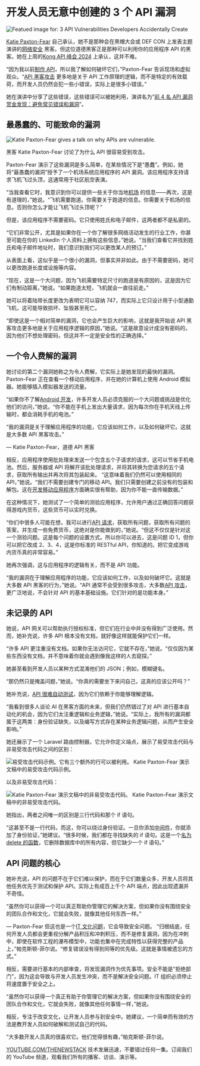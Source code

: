 # 开发人员无意中创建的 3 个 API 漏洞

![Featued image for: 3 API Vulnerabilities Developers Accidentally Create](https://cdn.thenewstack.io/media/2024/09/df2bc274-usingapissecurely-1024x683.jpg)

[Katie Paxton-Fear](https://www.linkedin.com/in/katiepf/?originalSubdomain=uk) 自己承认，她不是那种会在黑帽大会或 DEF CON 上发表主题演讲的[网络安全](https://roadmap.sh/cyber-security) 黑客。但这位道德黑客正是那种可以利用你的应用程序 API 的黑客。她在上周的[Kong API 峰会 2024](https://thenewstack.io/kong-new-ai-infused-features-for-api-management-dev-tools/) 上承认，这并不难。

“因为我以前[制作 API](https://thenewstack.io/sxsw-2017-make-apis-easy-use-web/)，所以我了解如何破坏它们，”Paxton-Fear 告诉现场和虚拟观众。“[API 黑客攻击](https://thenewstack.io/lessons-learned-from-hacking-the-tesla-api/) 更多地是关于 API 工作原理的逻辑，而不是特定的有效载荷，而开发人员仍然会犯一些小错误，实际上是很多小错误。”

她在演讲中分享了这些错误，这些错误可以被她利用，演讲名为“[前 4 名 API 漏洞赏金发现：避免常见错误和漏洞](https://konghq.com/resources/videos/top-4-api-bug-bounty-finds-avoid-common-mistakes-vulnerabilities)”。

## 最愚蠢的、可能致命的漏洞

![Katie Paxton-Fear gives a talk on why APIs are vulnerable.](https://cdn.thenewstack.io/media/2024/09/0916b73a-apiwhyvulnerable.jpg)

黑客 Katie Paxton-Fear 讨论了为什么 API 很容易受到攻击。

Paxton-Fear 演示了这些漏洞是多么简单，在某些情况下是“愚蠢”。例如，她将“最愚蠢的漏洞”授予了一个机场系统应用程序的 API 漏洞。该应用程序支持请求飞机飞过头顶，这通常用于社区航空表演。

“当我查看它时，我意识到你可以提供一些关于你当地[机场](https://thenewstack.io/7-urgent-lessons-from-the-crowdstrike-disaster/) 的信息——再次，这是有道理的，”她说。“飞机需要跑道。你需要关于跑道的信息。你需要关于机场的信息。否则你怎么才能让飞机飞过头顶呢？”

但是，该应用程序不需要密码。它只使用姓氏和电子邮件，这两者都不是私密的。

“它们非常公开，尤其是如果你在一个你了解很多网络活动发生的行业工作，你甚至可能在你的 LinkedIn 个人资料上拥有这些信息，”她说。“当我们查看它并找到姓氏和电子邮件地址时，我们意识到我们可以更改某人的预订。”

从表面上看，这似乎是一个很小的漏洞，但事实并非如此。由于不需要密码，她可以更改跑道长度或设施等内容。

“现在，这是一个大问题，因为飞机需要特定尺寸的跑道是有原因的，这是因为它们有制动距离，”她说。“如果跑道太短，飞机就会一直往前走。”

她可以将着陆带长度更改为表明它可以容纳 747，而实际上它只设计用于小型通勤飞机，这可能导致损坏、坠毁甚至死亡。

“即使这是一个相对简单的漏洞，它也会产生巨大的影响，这就是我开始说 API 黑客攻击更多地是关于应用程序逻辑的原因，”她说。“这是故意设计成没有密码的，因为他们不想处理密码，但这并不一定是安全性的正确选择。”

## 一个令人费解的漏洞

她讨论的第二个漏洞她称之为令人费解，它实际上是她发现的最快的漏洞。Paxton-Fear 正在查看一个移动应用程序，并在她的计算机上使用 Android 模拟器。她能够插入模拟器发送的流量。

“如果你不了解[Android 开发](https://thenewstack.io/scoring-comparison-android-ios-development/)，许多开发人员必须克服的一个大问题或挑战是优化他们的访问，”她说。“你不能在手机上发出大量请求，因为每次你在手机天线上传输时，都会消耗手机的电池。”

“我的漏洞是关于理解应用程序的功能，它应该如何工作，以及如何破坏它。这就是大多数 API 黑客攻击。”

— Katie Paxton-Fear，道德 API 黑客

相反，应用程序使用批处理来发送一个包含五个子请求的请求，这可以节省手机电池。然后，服务器或 API 将解开该批处理请求，并将其转换为您请求的五个请求，获取所有输出并再次将其包装起来。
“这意味着我们仍然可以使用相同的 API，”她说。“我们不需要创建专门的移动 API。我们只需要创建之前没有的包装和解包。这在[开发移动应用程序](https://thenewstack.io/the-role-of-the-database-in-mobile-app-development/)方面确实很有帮助，因为你不能一直传输数据。”

在这种情况下，她测试了一个简单的测验应用程序，允许用户通过正确回答问题获得游戏内货币，这些货币可以实时兑换。

“你们中很多人可能在想，我可以进行[API 请求](https://thenewstack.io/api-governance-and-developer-experience-in-a-developer-portal/)，获取所有问题，获取所有问题的答案，并生成一些免费货币，这绝对是你能做到的，”她说。“但这不仅仅是针对这一个测验问题。这是每个问题的设置方式。所以你可以进去，这是问题 ID 1，但你可以把它改成 2、3、4，这是你标准的 RESTful API，你知道的。把它变成游戏内货币真的非常容易。”

她再次强调，这与应用程序的逻辑有关，而不是 API 功能。

“我的漏洞在于理解应用程序的功能，它应该如何工作，以及如何破坏它。这就是大多数 API 黑客的行为，”她说。“API 通常不会受到很多攻击，大多数[API 攻击](https://thenewstack.io/the-economics-of-api-attacks-and-how-developers-can-stop-them/)，更广泛地说，不会针对 API 的基本基础设施。它们针对的是功能本身。”

## 未记录的 API
她说，API 网关可以帮助执行授权标准，但它们在行业中并没有得到广泛使用。然而，她补充说，许多 API 根本没有文档，就好像这样就能保护它们一样。

“许多 API 更注重没有文档。如果你无法访问它，它就不存在，”她说。“仅仅因为某些东西没有文档，并不意味着你就会遇到像我这样的人去窥探。”

她甚至看到开发人员以某种方式混淆他们的 JSON；例如，模糊键名。

“那仍然只是掩盖问题，”她说。“你真的需要坐下来问自己，这真的应该公开吗？”

她补充说，[API 很难自动测试](https://thenewstack.io/reining-in-the-api-wild-west-5-api-testing-best-practices/)，因为它们依赖于你能够理解逻辑。

“我看到很多人谈论 AI 在黑客方面的未来，但我们仍然错过了对 API 进行基本自动化的机会，因为它们太注重逻辑和业务逻辑，”她说。“实际上，我所有的漏洞都属于这两类：身份验证缺失，以及编写方式存在某种业务逻辑问题，从而产生安全影响。”

她还展示了一个 Laravel 路由控制器，它允许你定义端点，展示了易受攻击代码与非易受攻击代码之间的区别：

![易受攻击代码示例。它有三个额外的行可以被利用。](https://cdn.thenewstack.io/media/2024/09/197d6e83-vulnerable-code-api-.jpg)
Katie Paxton-Fear 演示文稿中的易受攻击代码示例。

以及非易受攻击代码：

![Katie Paxton-Fear 演示文稿中的非易受攻击代码。](https://cdn.thenewstack.io/media/2024/09/ed8629a3-notvulnerable-code-api.jpg)
Katie Paxton-Fear 演示文稿中的非易受攻击代码。

她指出，两者之间唯一的区别是三行代码和那个 if 语句。

“这甚至不是一行代码，而这，你可以绕过身份验证。一旦你添加[中间件](https://thenewstack.io/middleware-in-the-frontend-tool-helps-manage-webhooks-on-vercel/)，你就添加了身份验证，”她建议。“很多时候，我们都在寻找缺失的 if 语句。这是一个[名为 delete 的函数](https://thenewstack.io/learn-react-delete-functionality-and-the-set-state-hook/)，它删除数据库中的所有内容，但它缺少一个 if 语句。”

## API 问题的核心
她补充说，API 的问题不在于它们难以保护，而在于它们数量众多，开发人员将其他任务优先于测试和保护 API。实际上有成百上千个 API 端点，因此出现遗漏并不奇怪。

“虽然你可以获得一个可以真正帮助你管理它的解决方案，但如果你没有围绕安全的团队合作和文化，它就会失败，就像其他任何东西一样。”

— Paxton-Fear
但这也是一个[IT 文化问题](https://thenewstack.io/say-no-to-ship-it-culture-slow-and-steady-wins-the-race/)，它会导致安全问题。
“归根结底，任何开发人员都会更重视分解产品积压和冲刺积压，而不是修复漏洞，因为在冲刺中，即使在软件工程的瀑布模型中，功能也集中在完成特性以获得完整的产品上，”帕克斯顿-菲尔说。“修复错误没有得到同等的优先级。这就是事情被遗忘的方式。”

相反，需要进行基本的内部审查，将发现漏洞作为优先事项。安全不能是“拒绝部门”，因为这会导致与开发人员发生冲突，而不是解决安全问题。IT 组织必须停止将速度置于安全之上。

“虽然你可以获得一个真正有助于你管理它的解决方案，但如果你没有围绕安全的团队合作和文化，它就会失败，就像其他任何事情一样，”她说。

相反，专注于改变文化，让开发人员参与到安全中。她建议，一个简单而有效的方法是教开发人员如何破解和测试自己的代码。

“大多数开发人员真的很喜欢它。他们觉得很有趣，”帕克斯顿-菲尔说。

[YOUTUBE.COM/THENEWSTACK](https://youtube.com/thenewstack?sub_confirmation=1)
技术发展迅速，不要错过任何一集。订阅我们的 YouTube 频道，观看我们所有的播客、访谈、演示等。
